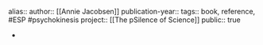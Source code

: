 alias::
author:: [[Annie Jacobsen]] 
publication-year::
tags:: book, reference, #ESP #psychokinesis 
project:: [[The pSilence of Science]] 
public:: true

-